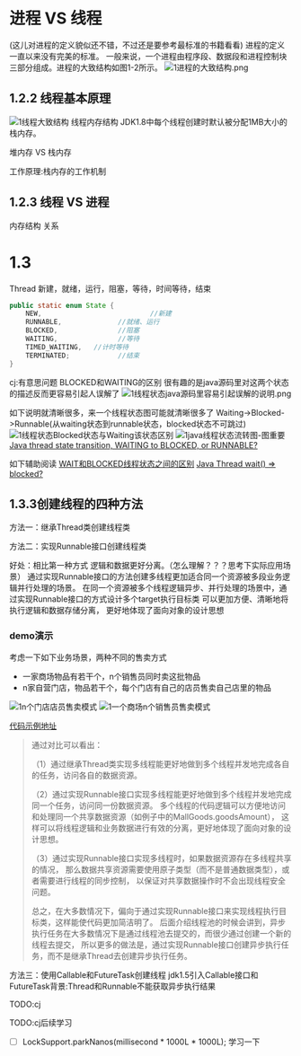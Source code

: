 # 进程 VS 线程

(这儿对进程的定义貌似还不错，不过还是要参考最标准的书籍看看)
进程的定义一直以来没有完美的标准。 一般来说，一个进程由程序段、数据段和进程控制块三部分组成。进程的大致结构如图1-2所示。
![1进程的大致结构.png](img/1进程的大致结构.png)

## 1.2.2 线程基本原理

![1线程大致结构](img/1线程大致结构.png)
线程内存结构 JDK1.8中每个线程创建时默认被分配1MB大小的栈内存。

堆内存 VS 栈内存

工作原理:栈内存的工作机制

## 1.2.3 线程 VS 进程

内存结构 关系

# 1.3

Thread 新建，就绪，运行，阻塞，等待，时间等待，结束

```java
public static enum State {
    NEW,                           //新建
    RUNNABLE,              //就绪、运行
    BLOCKED,               //阻塞
    WAITING,               //等待
    TIMED_WAITING,   //计时等待
    TERMINATED;            //结束
}
```

cj:有意思问题 BLOCKED和WAITING的区别 很有趣的是java源码里对这两个状态的描述反而更容易引起人误解了
![1线程状态java源码里容易引起误解的说明.png](img/1线程状态java源码里容易引起误解的说明.png)

如下说明就清晰很多，来一个线程状态图可能就清晰很多了 Waiting->Blocked->Runnable(从waiting状态到runnable状态，blocked状态不可跳过)
![1线程状态Blocked状态与Waiting该状态区别](img/1线程状态Blocked状态与Waiting该状态区别.png)
![1java线程状态流转图-图重要](img/1java线程状态流转图-图重要.png)
[Java thread state transition, WAITING to BLOCKED, or RUNNABLE?](https://stackoverflow.com/questions/28378592/java-thread-state-transition-waiting-to-blocked-or-runnable)

如下辅助阅读
[WAIT和BLOCKED线程状态之间的区别](https://qastack.cn/programming/15680422/difference-between-wait-and-blocked-thread-states)
[Java Thread wait() => blocked?](https://stackoverflow.com/questions/2534147/java-thread-wait-blocked)

## 1.3.3创建线程的四种方法

方法一：继承Thread类创建线程类

方法二：实现Runnable接口创建线程类

好处：相比第一种方式 逻辑和数据更好分离。（怎么理解？？？思考下实际应用场景） 通过实现Runnable接口的方法创建多线程更加适合同一个资源被多段业务逻辑并行处理的场景。
在同一个资源被多个线程逻辑异步、并行处理的场景中，通过实现Runnable接口的方式设计多个target执行目标类 可以更加方便、清晰地将执行逻辑和数据存储分离， 更好地体现了面向对象的设计思想

### demo演示

考虑一下如下业务场景，两种不同的售卖方式

* 一家商场物品有若干个，n个销售员同时卖这批物品
* n家自营门店，物品若干个，每个门店有自己的店员售卖自己店里的物品

![1n个门店店员售卖模式](img/1n个门店店员售卖模式.png)
![1一个商场n个销售员售卖模式](img/1一个商场n个销售员售卖模式.png)

[代码示例地址](https://github.com/chujun/javaddu/blob/master/src/main/java/com/jun/chu/java/javaHighConcurrencyCoreProgramming/concurrency/base/SalesDemo.java)


> 通过对比可以看出：
>
>（1）通过继承Thread类实现多线程能更好地做到多个线程并发地完成各自的任务，访问各自的数据资源。
>
>（2）通过实现Runnable接口实现多线程能更好地做到多个线程并发地完成同一个任务，访问同一份数据资源。
> 多个线程的代码逻辑可以方便地访问和处理同一个共享数据资源（如例子中的MallGoods.goodsAmount），
> 这样可以将线程逻辑和业务数据进行有效的分离，更好地体现了面向对象的设计思想。
>
>（3）通过实现Runnable接口实现多线程时，如果数据资源存在多线程共享的情况，
> 那么数据共享资源需要使用原子类型（而不是普通数据类型），或者需要进行线程的同步控制，
> 以保证对共享数据操作时不会出现线程安全问题。
>
>总之，在大多数情况下，偏向于通过实现Runnable接口来实现线程执行目标类，这样能使代码更加简洁明了。
> 后面介绍线程池的时候会讲到，异步执行任务在大多数情况下是通过线程池去提交的，而很少通过创建一个新的线程去提交，
> 所以更多的做法是，通过实现Runnable接口创建异步执行任务，而不是继承Thread去创建异步执行任务。


方法三：使用Callable和FutureTask创建线程
jdk1.5引入Callable接口和FutureTask背景:Thread和Runnable不能获取异步执行结果

TODO:cj

TODO:cj后续学习

* [ ] LockSupport.parkNanos(millisecond * 1000L * 1000L); 学习一下


